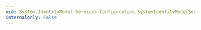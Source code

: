 ```yaml
---
uid: System.IdentityModel.Services.Configuration.SystemIdentityModelServicesSection.Current
internalonly: False
---
```

